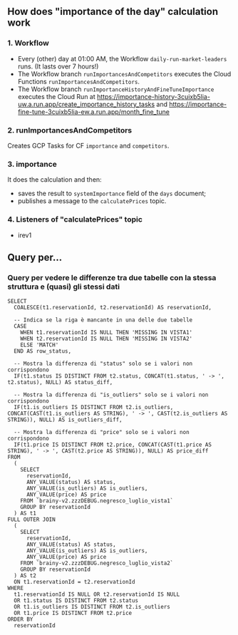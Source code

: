 ## How does "importance of the day" calculation work


### 1. Workflow
- Every (other) day at 01:00 AM, the Workflow `daily-run-market-leaders` runs.
(It lasts over 7 hours!)
- The Workflow branch `runImportancesAndCompetitors` executes the Cloud Functions `runImportancesAndCompetitors`.
- The Workflow branch `runImportanceHistoryAndFineTuneImportance` executes the Cloud Run at 
<https://importance-history-3cuixb5lia-uw.a.run.app/create_importance_history_tasks> 
and <https://importance-fine-tune-3cuixb5lia-ew.a.run.app/month_fine_tune>


### 2. runImportancesAndCompetitors

Creates GCP Tasks for CF `importance` and `competitors`.


### 3. importance

It does the calculation and then:
- saves the result to `systemImportance` field of the `days` document;
- publishes a message to the `calculatePrices` topic.


### 4. Listeners of "calculatePrices" topic

- irev1


## Query per...

### Query per vedere le differenze tra due tabelle con la stessa struttura e (quasi) gli stessi dati
```bigquery
SELECT
  COALESCE(t1.reservationId, t2.reservationId) AS reservationId,

  -- Indica se la riga è mancante in una delle due tabelle
  CASE
    WHEN t1.reservationId IS NULL THEN 'MISSING IN VISTA1'
    WHEN t2.reservationId IS NULL THEN 'MISSING IN VISTA2'
    ELSE 'MATCH'
  END AS row_status,

  -- Mostra la differenza di "status" solo se i valori non corrispondono
  IF(t1.status IS DISTINCT FROM t2.status, CONCAT(t1.status, ' -> ', t2.status), NULL) AS status_diff,

  -- Mostra la differenza di "is_outliers" solo se i valori non corrispondono
  IF(t1.is_outliers IS DISTINCT FROM t2.is_outliers, CONCAT(CAST(t1.is_outliers AS STRING), ' -> ', CAST(t2.is_outliers AS STRING)), NULL) AS is_outliers_diff,

  -- Mostra la differenza di "price" solo se i valori non corrispondono
  IF(t1.price IS DISTINCT FROM t2.price, CONCAT(CAST(t1.price AS STRING), ' -> ', CAST(t2.price AS STRING)), NULL) AS price_diff
FROM
  (
    SELECT
      reservationId,
      ANY_VALUE(status) AS status,
      ANY_VALUE(is_outliers) AS is_outliers,
      ANY_VALUE(price) AS price
    FROM `brainy-v2.zzzDEBUG.negresco_luglio_vista1`
    GROUP BY reservationId
  ) AS t1
FULL OUTER JOIN
  (
    SELECT
      reservationId,
      ANY_VALUE(status) AS status,
      ANY_VALUE(is_outliers) AS is_outliers,
      ANY_VALUE(price) AS price
    FROM `brainy-v2.zzzDEBUG.negresco_luglio_vista2`
    GROUP BY reservationId
  ) AS t2
  ON t1.reservationId = t2.reservationId
WHERE
  t1.reservationId IS NULL OR t2.reservationId IS NULL
  OR t1.status IS DISTINCT FROM t2.status
  OR t1.is_outliers IS DISTINCT FROM t2.is_outliers
  OR t1.price IS DISTINCT FROM t2.price
ORDER BY
  reservationId
```
